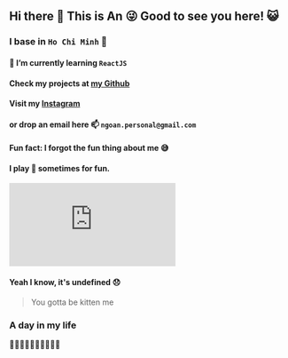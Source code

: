 ## Hi there 👋 This is An :stuck_out_tongue_winking_eye: Good to see you here! :smiley_cat:

### I base in `Ho Chi Minh` :city_sunset:

#### 🌱 I’m currently learning `ReactJS`
#### Check my projects at [my Github](https://github.com/tnngoan?tab=repositories)

#### Visit my [Instagram](https://www.facebook.com/nhungoan2k/ "Instagram")
#### or drop an email here 📫 `ngoan.personal@gmail.com`
#### Fun fact: I forgot the fun thing about me 😅

#### I play 🎱 sometimes for fun.

![This is me on a date](https://www.facebook.com/photo.php?fbid=775645012843905&set=pb.100011952406177.-2207520000..&type=3 "Me on a date")

#### Yeah I know, it's undefined 😞

> You gotta be kitten me

### A day in my life
🎍🚶‍💻🚶‍☕🚶‍🍝🚶‍♀️🛌 
